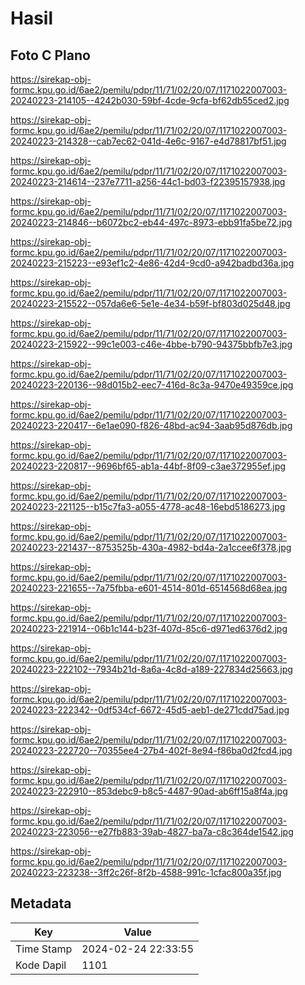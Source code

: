 # Hasil

## Foto C Plano

https://sirekap-obj-formc.kpu.go.id/6ae2/pemilu/pdpr/11/71/02/20/07/1171022007003-20240223-214105--4242b030-59bf-4cde-9cfa-bf62db55ced2.jpg

https://sirekap-obj-formc.kpu.go.id/6ae2/pemilu/pdpr/11/71/02/20/07/1171022007003-20240223-214328--cab7ec62-041d-4e6c-9167-e4d78817bf51.jpg

https://sirekap-obj-formc.kpu.go.id/6ae2/pemilu/pdpr/11/71/02/20/07/1171022007003-20240223-214614--237e7711-a256-44c1-bd03-f22395157938.jpg

https://sirekap-obj-formc.kpu.go.id/6ae2/pemilu/pdpr/11/71/02/20/07/1171022007003-20240223-214846--b6072bc2-eb44-497c-8973-ebb91fa5be72.jpg

https://sirekap-obj-formc.kpu.go.id/6ae2/pemilu/pdpr/11/71/02/20/07/1171022007003-20240223-215223--e93ef1c2-4e86-42d4-9cd0-a942badbd36a.jpg

https://sirekap-obj-formc.kpu.go.id/6ae2/pemilu/pdpr/11/71/02/20/07/1171022007003-20240223-215522--057da6e6-5e1e-4e34-b59f-bf803d025d48.jpg

https://sirekap-obj-formc.kpu.go.id/6ae2/pemilu/pdpr/11/71/02/20/07/1171022007003-20240223-215922--99c1e003-c46e-4bbe-b790-94375bbfb7e3.jpg

https://sirekap-obj-formc.kpu.go.id/6ae2/pemilu/pdpr/11/71/02/20/07/1171022007003-20240223-220136--98d015b2-eec7-416d-8c3a-9470e49359ce.jpg

https://sirekap-obj-formc.kpu.go.id/6ae2/pemilu/pdpr/11/71/02/20/07/1171022007003-20240223-220417--6e1ae090-f826-48bd-ac94-3aab95d876db.jpg

https://sirekap-obj-formc.kpu.go.id/6ae2/pemilu/pdpr/11/71/02/20/07/1171022007003-20240223-220817--9696bf65-ab1a-44bf-8f09-c3ae372955ef.jpg

https://sirekap-obj-formc.kpu.go.id/6ae2/pemilu/pdpr/11/71/02/20/07/1171022007003-20240223-221125--b15c7fa3-a055-4778-ac48-16ebd5186273.jpg

https://sirekap-obj-formc.kpu.go.id/6ae2/pemilu/pdpr/11/71/02/20/07/1171022007003-20240223-221437--8753525b-430a-4982-bd4a-2a1ccee6f378.jpg

https://sirekap-obj-formc.kpu.go.id/6ae2/pemilu/pdpr/11/71/02/20/07/1171022007003-20240223-221655--7a75fbba-e601-4514-801d-6514568d68ea.jpg

https://sirekap-obj-formc.kpu.go.id/6ae2/pemilu/pdpr/11/71/02/20/07/1171022007003-20240223-221914--06b1c144-b23f-407d-85c6-d971ed6376d2.jpg

https://sirekap-obj-formc.kpu.go.id/6ae2/pemilu/pdpr/11/71/02/20/07/1171022007003-20240223-222102--7934b21d-8a6a-4c8d-a189-227834d25663.jpg

https://sirekap-obj-formc.kpu.go.id/6ae2/pemilu/pdpr/11/71/02/20/07/1171022007003-20240223-222342--0df534cf-6672-45d5-aeb1-de271cdd75ad.jpg

https://sirekap-obj-formc.kpu.go.id/6ae2/pemilu/pdpr/11/71/02/20/07/1171022007003-20240223-222720--70355ee4-27b4-402f-8e94-f86ba0d2fcd4.jpg

https://sirekap-obj-formc.kpu.go.id/6ae2/pemilu/pdpr/11/71/02/20/07/1171022007003-20240223-222910--853debc9-b8c5-4487-90ad-ab6ff15a8f4a.jpg

https://sirekap-obj-formc.kpu.go.id/6ae2/pemilu/pdpr/11/71/02/20/07/1171022007003-20240223-223056--e27fb883-39ab-4827-ba7a-c8c364de1542.jpg

https://sirekap-obj-formc.kpu.go.id/6ae2/pemilu/pdpr/11/71/02/20/07/1171022007003-20240223-223238--3ff2c26f-8f2b-4588-991c-1cfac800a35f.jpg


## Metadata

| Key        | Value               |
| ---------- | ------------------- |
| Time Stamp | 2024-02-24 22:33:55 |
| Kode Dapil | 1101                |



